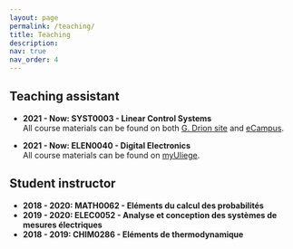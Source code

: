 ```yaml
---
layout: page
permalink: /teaching/
title: Teaching
description:
nav: true
nav_order: 4
---
```


## Teaching assistant
- **2021 - Now: SYST0003 - Linear Control Systems**<br />
All course materials can be found on both [G. Drion site](https://sites.google.com/site/gdrion25/teaching/syst0003?authuser=0) and [eCampus](https://www.ecampus.uliege.be/).

- **2021 - Now: ELEN0040 - Digital Electronics**<br />
All course materials can be found on [myUliege](https://my.uliege.be/).

## Student instructor
- **2018 - 2020: MATH0062 - Eléments du calcul des probabilités**<br />
- **2019 - 2020: ELEC0052 - Analyse et conception des systèmes de mesures électriques**<br />
- **2018 - 2019: CHIM0286 - Eléments de thermodynamique**<br />
